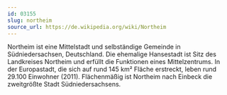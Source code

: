 ```yaml
---
id: 03155
slug: northeim
source_url: https://de.wikipedia.org/wiki/Northeim
---
```


Northeim ist eine Mittelstadt und selbständige Gemeinde in Südniedersachsen, Deutschland. Die ehemalige Hansestadt ist Sitz des Landkreises Northeim und erfüllt die Funktionen eines Mittelzentrums. In der Europastadt, die sich auf rund 145 km² Fläche erstreckt, leben rund 29.100 Einwohner (2011). Flächenmäßig ist Northeim nach Einbeck die zweitgrößte Stadt Südniedersachsens.
